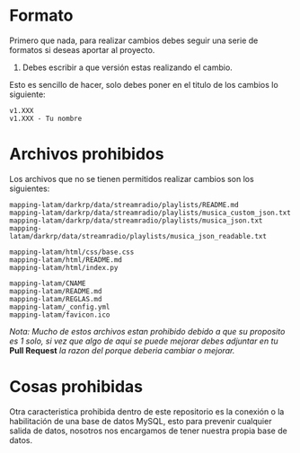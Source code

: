 # Formato

Primero que nada, para realizar cambios debes seguir una serie de formatos si deseas aportar al proyecto.

1. Debes escribir a que versión estas realizando el cambio.

Esto es sencillo de hacer, solo debes poner en el titulo de los cambios lo siguiente:

    v1.XXX
    v1.XXX - Tu nombre

# Archivos prohibidos

Los archivos que no se tienen permitidos realizar cambios son los siguientes:
    
    mapping-latam/darkrp/data/streamradio/playlists/README.md
    mapping-latam/darkrp/data/streamradio/playlists/musica_custom_json.txt
    mapping-latam/darkrp/data/streamradio/playlists/musica_json.txt
    mapping-latam/darkrp/data/streamradio/playlists/musica_json_readable.txt
    
    mapping-latam/html/css/base.css
    mapping-latam/html/README.md
    mapping-latam/html/index.py
    
    mapping-latam/CNAME
    mapping-latam/README.md
    mapping-latam/REGLAS.md
    mapping-latam/_config.yml
    mapping-latam/favicon.ico

*Nota: Mucho de estos archivos estan prohibido debido a que su proposito es 1 solo, si vez que algo de aqui se puede mejorar debes adjuntar en tu* **Pull Request** *la razon del porque deberia cambiar o mejorar.*

# Cosas prohibidas

Otra caracteristica prohibida dentro de este repositorio es la conexión o la habilitación de una base de datos MySQL, esto para prevenir cualquier salida de datos, nosotros nos encargamos de tener nuestra propia base de datos.